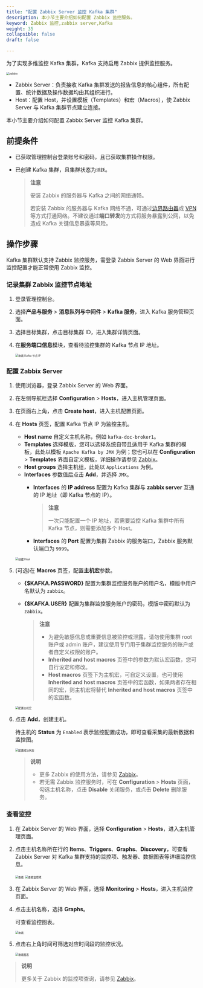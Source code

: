 ```yaml
---
title: "配置 Zabbix Server 监控 Kafka 集群"
description: 本小节主要介绍如何配置 Zabbix 监控服务。 
keyword: Zabbix 监控,zabbix server,Kafka
weight: 35
collapsible: false
draft: false

---
```


为了实现多维监控 Kafka 集群，Kafka 支持启用 Zabbix 提供监控服务。

<img src="../../_images/zabbix_arh_kafka.png" alt="zabbix" style="zoom:50%;" />

* Zabbix Server：负责接收 Kafka 集群发送的报告信息的核心组件，所有配置、统计数据及操作数据均由其组织进行。
* Host：配置 Host，并设置模板（Templates）和宏（Macros），使 Zabbix Server 与 Kafka 集群节点建立连接。

本小节主要介绍如何配置 Zabbix Server 监控 Kafka 集群。

## 前提条件

- 已获取管理控制台登录账号和密码，且已获取集群操作权限。
- 已创建 Kafka 集群，且集群状态为`活跃`。

  > **注意**
  >
  > 安装 Zabbix 的服务器与 Kafka 之间的网络通畅。
  >
  > 若安装 Zabbix 的服务器与 Kafka 网络不通，可通过[边界路由器](/network/border_router/)或 [VPN](/network/vpc/manual/vpn/) 等方式打通网络。不建议通过**端口转发**的方式将服务暴露到公网，以免造成 Kafka 关键信息暴露等风险。

## 操作步骤

Kafka 集群默认支持 Zabbix 监控服务，需登录 Zabbix Server 的 Web 界面进行监控配置才能正常使用 Zabbix 监控。

### 记录集群 Zabbix 监控节点地址

1. 登录管理控制台。
2. 选择**产品与服务** > **消息队列与中间件** > **Kafka 服务**，进入 Kafka 服务管理页面。
3. 选择目标集群，点击目标集群 ID，进入集群详情页面。  
4. 在**服务端口信息**模块，查看待监控集群的 Kafka 节点 IP 地址。

   <img src="../../_images/zabbix_kafka_ip.png" alt="查看 Kafka 节点 IP" style="zoom:50%;" />

### 配置 Zabbix Server

1. 使用浏览器，登录 Zabbix Server 的 Web 界面。
2. 在左侧导航栏选择 **Configuration** > **Hosts**，进入主机管理页面。
3. 在页面右上角，点击 **Create host**，进入主机配置页面。
4. 在 **Hosts** 页签，配置 Kafka 节点 IP 为监控主机。

   * **Host name** 自定义主机名称，例如 `kafka-doc-broker1`。
   * **Templates** 选择模版，您可以选择系统自带且适用于 Kafka 集群的模板，此处以模板 `Apache Kafka by JMX` 为例；您也可以在 **Configuration** > **Templates** 界面自定义模板，详细操作请参见 [Zabbix](https://www.zabbix.com/documentation/6.0/zh/manual/config/templates/template)。
   * **Host groups** 选择主机组，此处以 `Applications` 为例。
   * **Interfaces** 参数值后点击 **Add**，并选择 `JMX`。
     * **Interfaces** 的 **IP address** 配置为 Kafka 集群与 **zabbix server** 互通的 IP 地址（即 Kafka 节点的 IP）。

         >**注意**
         >
         > 一次只能配置一个 IP 地址，若需要监控 Kafka 集群中所有 Kafka 节点，则需要添加多个 Host。

     * **Interfaces** 的 **Port** 配置为集群 Zabbix 的服务端口，Zabbix 服务默认端口为 `9999`。

   <img src="../../_images/zabbix_kafka_create_host01.png" alt="创建 Host" style="zoom:50%;" />

5. (可选)在 **Macros** 页签，配置**主机宏**参数。

   * **{$KAFKA.PASSWORD}** 配置为集群监控服务账户的用户名，模版中用户名默认为 `zabbix`。
   * **{$KAFKA.USER}** 配置为集群监控服务账户的密码，模版中密码默认为 `zabbix`。

     >**注意**
     >
     >* 为避免敏感信息或重要信息被监控或泄露，请勿使用集群 root 账户或 admin 账户，建议使用专门用于集群监控服务的账户或者自定义权限的账户。
     >* **Inherited and host macros** 页签中的参数为默认宏函数，您可自行设定和修改。
     >* **Host macros** 页签下为主机宏，可自定义设置，也可使用 **Inherited and host macros** 页签中的宏函数，如果两者存在相同的宏，则主机宏将替代 **Inherited and host macros** 页签中的宏函数。

   <img src="../../_images/zabbix_rabbitmq_create_host02.png" alt="配置主机宏" style="zoom:50%;" />

6. 点击 **Add**，创建主机。

   待主机的 **Status** 为 `Enabled` 表示监控配置成功，即可查看采集的最新数据和监控图。

   <img src="../../_images/zabbix_status.png" alt="配置成功状态" style="zoom:50%;" />

   > **说明**
   >
   > * 更多 Zabbix 的使用方法，请参见 [Zabbix](https://www.zabbix.com/documentation/6.0/zh)。
   > * 若无需 Zabbix 监控服务时，可在 **Configuration** > **Hosts** 页面，勾选主机名称，点击 **Disable** 关闭服务，或点击 **Delete** 删除服务。

### 查看监控

1. 在 Zabbix Server 的 Web 界面，选择 **Configuration** > **Hosts**，进入主机管理页面。
2. 点击主机名称所在行的 **Items**、**Triggers**、**Graphs**、**Discovery**，可查看 Zabbix Server 对 Kafka 集群支持的监控项、触发器、数据图表等详细监控信息。

   <img src="../../_images/zabbix_items.png" alt="查看" style="zoom:50%;" />

   <img src="../../_images/zabbix_items_detail.png" alt="查看监控项" style="zoom:50%;" />

3. 在 Zabbix Server 的 Web 界面，选择 **Monitoring** > **Hosts**，进入主机监控页面。
4. 点击主机名称，选择 **Graphs**。

   可查看监控图表。

   <img src="../../_images/zabbix_graphs.png" alt="查看" style="zoom:50%;" />

5. 点击右上角时间可筛选对应时间段的监控状况。

   <img src="../../_images/zabbix_graphs01.png" alt="查看图表" style="zoom:50%;" />

>**说明**
>
>更多关于 Zabbix 的监控项查询，请参见 [Zabbix](https://www.zabbix.com/documentation/6.0/zh)。
